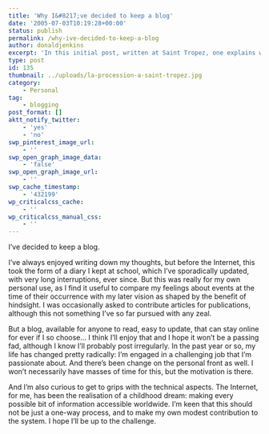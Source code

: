 ```yaml
---
title: 'Why I&#8217;ve decided to keep a blog'
date: '2005-07-03T10:19:28+00:00'
status: publish
permalink: /why-ive-decided-to-keep-a-blog
author: donaldjenkins
excerpt: 'In this initial post, written at Saint Tropez, one explains why one has succumbed the trend for keeping a blog, all the while hoping I would not prove a passing fad. Time will tell.'
type: post
id: 135
thumbnail: ../uploads/la-procession-a-saint-tropez.jpg
category:
    - Personal
tag:
    - blogging
post_format: []
aktt_notify_twitter:
    - 'yes'
    - 'no'
swp_pinterest_image_url:
    - ''
swp_open_graph_image_data:
    - 'false'
swp_open_graph_image_url:
    - ''
swp_cache_timestamp:
    - '432199'
wp_criticalcss_cache:
    - ''
wp_criticalcss_manual_css:
    - ''
---
```

I’ve decided to keep a blog.

I’ve always enjoyed writing down my thoughts, but before the Internet, this took the form of a diary I kept at school, which I’ve sporadically updated, with very long interruptions, ever since. But this was really for my own personal use, as I find it useful to compare my feelings about events at the time of their occurrence with my later vision as shaped by the benefit of hindsight. I was occasionally asked to contribute articles for publications, although this not something I’ve so far pursued with any zeal.

But a blog, available for anyone to read, easy to update, that can stay online for ever if I so choose… I think I’ll enjoy that and I hope it won’t be a passing fad, although I know I’ll probably post irregularly. In the past year or so, my life has changed pretty radically: I’m engaged in a challenging job that I’m passionate about. And there’s been change on the personal front as well. I won’t necessarily have masses of time for this, but the motivation is there.

And I’m also curious to get to grips with the technical aspects. The Internet, for me, has been the realisation of a childhood dream: making every possible bit of information accessible worldwide. I’m keen that this should not be just a one-way process, and to make my own modest contribution to the system. I hope I’ll be up to the challenge.